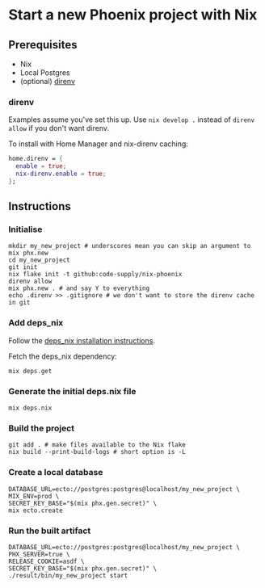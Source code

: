 # Start a new Phoenix project with Nix

## Prerequisites

- Nix
- Local Postgres
- (optional) [direnv](https://direnv.net/)

### direnv

Examples assume you've set this up. Use `nix develop .` instead of `direnv allow` if you don't want direnv.

To install with Home Manager and nix-direnv caching:

```nix
home.direnv = {
  enable = true;
  nix-direnv.enable = true;
};
```

## Instructions

### Initialise

```shell
mkdir my_new_project # underscores mean you can skip an argument to mix phx.new
cd my_new_project
git init
nix flake init -t github:code-supply/nix-phoenix
direnv allow
mix phx.new . # and say Y to everything
echo .direnv >> .gitignore # we don't want to store the direnv cache in git
```

### Add deps_nix

Follow the [deps_nix installation instructions](https://github.com/code-supply/deps_nix?tab=readme-ov-file#installation).

Fetch the deps_nix dependency:

```shell
mix deps.get
```

### Generate the initial deps.nix file

```shell
mix deps.nix
```

### Build the project

```shell
git add . # make files available to the Nix flake
nix build --print-build-logs # short option is -L
```

### Create a local database

```shell
DATABASE_URL=ecto://postgres:postgres@localhost/my_new_project \
MIX_ENV=prod \
SECRET_KEY_BASE="$(mix phx.gen.secret)" \
mix ecto.create
```

### Run the built artifact

```shell
DATABASE_URL=ecto://postgres:postgres@localhost/my_new_project \
PHX_SERVER=true \
RELEASE_COOKIE=asdf \
SECRET_KEY_BASE="$(mix phx.gen.secret)" \
./result/bin/my_new_project start
```
